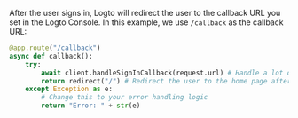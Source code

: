After the user signs in, Logto will redirect the user to the callback URL you set in the Logto Console. In this example, we use `/callback` as the callback URL:

```python
@app.route("/callback")
async def callback():
    try:
        await client.handleSignInCallback(request.url) # Handle a lot of stuff
        return redirect("/") # Redirect the user to the home page after a successful sign-in
    except Exception as e:
        # Change this to your error handling logic
        return "Error: " + str(e)
```
